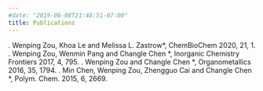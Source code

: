 ```yaml
---
#date: "2019-06-08T21:48:51-07:00"
title: Publications
---
```


. Wenping Zou, Khoa Le and Melissa L. Zastrow*, ChemBioChem 2020, 21, 1.
. Wenping Zou, Wenmin Pang and Changle Chen *, Inorganic Chemistry Frontiers 2017, 4, 795. 
. Wenping Zou and Changle Chen *, Organometallics 2016, 35, 1794. 
. Min Chen, Wenping Zou, Zhengguo Cai and Changle Chen *, Polym. Chem. 2015, 6, 2669. 
